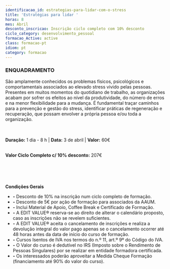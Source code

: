 ```yaml
---
identificacao_id: estrategias-para-lidar-com-o-stress
title: 'Estratégias para lidar '
horas: 8
mes: Abril
desconto_inscricao: Inscrição ciclo completo com 10% desconto
ciclo_category: desenvolvimento_pessoal
formacao_Active: active
class: formacao-pt
idiom: pt
category: formacao
---
```


### **ENQUADRAMENTO**

São amplamente conhecidos os problemas físicos, psicológicos e comportamentais associados ao elevado stress vivido pelas pessoas. Presentes em muitos momentos do quotidiano de trabalho, as organizações acabam por sofrer os efeitos ao nível da produtividade, do número de erros e na menor flexibilidade para a mudança. É fundamental traçar caminhos para a prevenção e gestão do stress, identificar práticas de regeneração e recuperação, que possam envolver a própria pessoa e/ou toda a organização.<br><br><br>

 

**Duração:** 1 dia - 8 h  \|  **Data:** 3 de abril  \|  **Valor:** 60€<br><br>
 

**Valor Ciclo Completo c/ 10% desconto:** 207€<br><br><br><br><br>

 

**Condições Gerais**

+ **\-** Desconto de 10% na inscrição num ciclo completo de formação.
+ **\-** Desconto de 5€ por ação de formação para associados da AAUM.
+ **\-** Inclui Material de Apoio, Coffee Break e Certificado de Formação.
+ **\-** A EDIT VALUE® reserva-se ao direito de alterar o calendário proposto, caso as inscrições não se revelem suficientes.
+ **\-** A EDIT VALUE® aceita o cancelamento de inscrições e realiza a devolução integral do valor pago apenas se o cancelamento ocorrer até 48 horas antes da data de início do curso de formação.
+ **\-** Cursos Isentos de IVA nos termos do n.º 11, art.º 9º do Código do IVA.
+ **\-** O Valor do curso é dedutível no IRS (Imposto sobre o Rendimento de Pessoas Singulares) por se realizar em entidade formadora certificada.
+ **\-** Os interessados poderão aproveitar a Medida Cheque Formação (financiamento até 90% do valor do curso).
